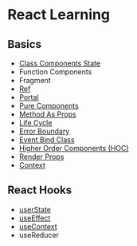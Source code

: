 # React Learning
## Basics
- [Class Components State](pages/Basics/State/Readme.md)
- Function Components
- Fragment
- [Ref](pages/Basics/RefEl/Readme.md)
- [Portal](pages/Basics/ReactPortal/Readme.md)
- [Pure Components](pages/Basics/PureComp/Readme.md)
- [Method As Props](pages/Basics/PassMethodAsProps/Readme.md)
- [Life Cycle](pages/Basics/LifeCycle/Readme.md)
- [Error Boundary](pages/Basics/ErrorBoundary/Readme.md)
- [Event Bind Class](pages/Basics/EventBinding/Readme.md)
- [Higher Order Components (HOC)](pages/Basics/HighOrderComp/Readme.md)
- [Render Props](pages/Basics/RenderProps/Readme.md) 
- [Context](pages/Basics/Context/Readme.md) 

## React Hooks
- [userState](pages/Hooks/State)
- [useEffect](pages/Hooks/Effect/Readme.md)
- [useContext](pages/Hooks/Context/Readme.md)
- useReducer